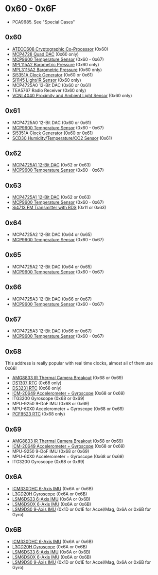 # 0x60 - 0x6F

- PCA9685.  See "Special Cases"

## 0x60

- [ATECC608 Cryptographic Co-Processor](https://www.adafruit.com/product/4314) (0x60)
- [MCP4728 Quad DAC](https://adafruit.com/product/4470) (0x60 only)
- [MCP9600 Temperature Sensor](https://www.adafruit.com/product/4101) (0x60 - 0x67)
- [MPL115A2 Barometric Pressure](https://www.adafruit.com/product/992) (0x60 only)
- [MPL3115A2 Barometric Pressure](https://www.adafruit.com/product/1893) (0x60 only)
- [Si5351A Clock Generator](https://www.adafruit.com/product/2045) (0x60 or 0x61)
- [Si1145 Light/IR Sensor](https://www.adafruit.com/product/1777) (0x60 only)
- MCP4725A0 12-Bit DAC (0x60 or 0x61)
- TEA5767 Radio Receiver (0x60 only)
- [VCNL4040 Proximity and Ambient Light Sensor](https://www.adafruit.com/product/4161) (0x60 only)

## 0x61

- MCP4725A0 12-Bit DAC (0x60 or 0x61)
- [MCP9600 Temperature Sensor](https://www.adafruit.com/product/4101) (0x60 - 0x67)
- [Si5351A Clock Generator](https://www.adafruit.com/product/2045) (0x60 or 0x61)
- [SCD30 Humidity/Temperature/CO2 Sensor](https://www.adafruit.com/product/4867) (0x61)

## 0x62

- [MCP4725A1 12-Bit DAC](https://www.adafruit.com/product/935) (0x62 or 0x63)
- [MCP9600 Temperature Sensor](https://www.adafruit.com/product/4101) (0x60 - 0x67)

## 0x63

- [MCP4725A1 12-Bit DAC](https://www.adafruit.com/product/935) (0x62 or 0x63)
- [MCP9600 Temperature Sensor](https://www.adafruit.com/product/4101) (0x60 - 0x67)
- [Si4713 FM Transmitter with RDS](https://www.adafruit.com/product/1958) (0x11 or 0x63)

## 0x64

- MCP4725A2 12-Bit DAC (0x64 or 0x65)
- [MCP9600 Temperature Sensor](https://www.adafruit.com/product/4101) (0x60 - 0x67)

## 0x65

- MCP4725A2 12-Bit DAC (0x64 or 0x65)
- [MCP9600 Temperature Sensor](https://www.adafruit.com/product/4101) (0x60 - 0x67)

## 0x66

- MCP4725A3 12-Bit DAC (0x66 or 0x67)
- [MCP9600 Temperature Sensor](https://www.adafruit.com/product/4101) (0x60 - 0x67)

## 0x67

- MCP4725A3 12-Bit DAC (0x66 or 0x67)
- [MCP9600 Temperature Sensor](https://www.adafruit.com/product/4101) (0x60 - 0x67)

## 0x68

This address is really popular with real time clocks, almost all of them use 0x68!

- [AMG8833 IR Thermal Camera Breakout](https://www.adafruit.com/product/3538) (0x68 or 0x69)
- [DS1307 RTC](https://www.adafruit.com/product/3296) (0x68 only)
- [DS3231 RTC](https://www.adafruit.com/product/3013) (0x68 only)
- [ICM-20649 Accelerometer + Gyroscope](https://adafruit.com/product/4464) (0x68 or 0x69)
- ITG3200 Gyroscope (0x68 or 0x69)
- MPU-9250 9-DoF IMU (0x68 or 0x69)
- MPU-60X0 Accelerometer + Gyroscope (0x68 or 0x69)
- [PCF8523 RTC](https://www.adafruit.com/product/3295) (0x68 only)

## 0x69

- [AMG8833 IR Thermal Camera Breakout](https://www.adafruit.com/product/3538) (0x68 or 0x69)
- [ICM-20649 Accelerometer + Gyroscope](https://adafruit.com/product/4464) (0x68 or 0x69)
- MPU-9250 9-DoF IMU (0x68 or 0x69)
- MPU-60X0 Accelerometer + Gyroscope (0x68 or 0x69)
- ITG3200 Gyroscope (0x68 or 0x69)

## 0x6A

- [ICM330DHC 6-Axis IMU](https://www.adafruit.com/product/4502) (0x6A or 0x6B)
- [L3GD20H Gyroscope](https://www.adafruit.com/product/1714) (0x6A or 0x6B)
- [LSM6DS33 6-Axis IMU](https://www.adafruit.com/product/4480) (0x6A or 0x6B)
- [LSM6DSOX 6-Axis IMU](https://adafruit.com/product/4438) (0x6A or 0x6B)
- [LSM9DS0 9-Axis IMU](https://www.adafruit.com/product/2021) (0x1D or 0x1E for Accel/Mag, 0x6A or 0x6B for Gyro)

## 0x6B

- [ICM330DHC 6-Axis IMU](https://www.adafruit.com/product/4502) (0x6A or 0x6B)
- [L3GD20H Gyroscope](https://www.adafruit.com/product/1714) (0x6A or 0x6B)
- [LSM6DS33 6-Axis IMU](https://www.adafruit.com/product/4480) (0x6A or 0x6B)
- [LSM6DSOX 6-Axis IMU](https://adafruit.com/product/4438) (0x6A or 0x6B)
- [LSM9DS0 9-Axis IMU](https://www.adafruit.com/product/2021) (0x1D or 0x1E for Accel/Mag, 0x6A or 0x6B for Gyro)
